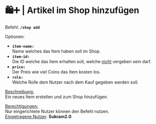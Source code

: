 # 🛍️➕ | Artikel im Shop hinzufügen

Befehl: **`/shop add`**

Optionen:
- **`item-name:`**  
  Name welches das Item haben soll im Shop.
- **`item-id:`**  
  Die ID welche das Item erhalten soll, welche <u>nicht</u> vergeben sein darf.
- **`price:`**  
  Der Preis wie viel Coins das Item kosten los.
- **`role:`**  
  Welche Rolle dem Nutzer nach dem Kauf gegeben werden soll.

<u>Beschreibung:</u>  
 Ein neues Item erstellen und zum Shop hinzufügen.

<u>Berechtigungen:</u>  
  Nur eingerichtete Nutzer können den Befehl nutzen.  
  <u>Eingetragene Nutzer</u>: **Sukram2.0**